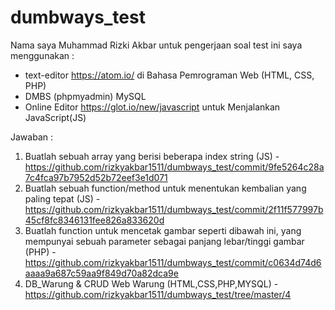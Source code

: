 # dumbways_test
Nama saya Muhammad Rizki Akbar
untuk pengerjaan soal test ini saya menggunakan : 
- text-editor https://atom.io/ di Bahasa Pemrograman Web (HTML, CSS, PHP)
- DMBS (phpmyadmin) MySQL
- Online Editor https://glot.io/new/javascript untuk Menjalankan JavaScript(JS)

Jawaban :

1. Buatlah sebuah array yang berisi beberapa index string (JS) - https://github.com/rizkyakbar1511/dumbways_test/commit/9fe5264c28a7c4fca97b7952d52b72eef3e1d071
2. Buatlah sebuah function/method untuk menentukan kembalian yang paling tepat (JS) - https://github.com/rizkyakbar1511/dumbways_test/commit/2f11f577997b45cf8fc8346131fee826a833620d
3. Buatlah function untuk mencetak gambar seperti dibawah ini, yang mempunyai sebuah parameter sebagai panjang lebar/tinggi gambar (PHP) - https://github.com/rizkyakbar1511/dumbways_test/commit/c0634d74d6aaaa9a687c59aa9f849d70a82dca9e
4. DB_Warung & CRUD Web Warung (HTML,CSS,PHP,MYSQL) - https://github.com/rizkyakbar1511/dumbways_test/tree/master/4
